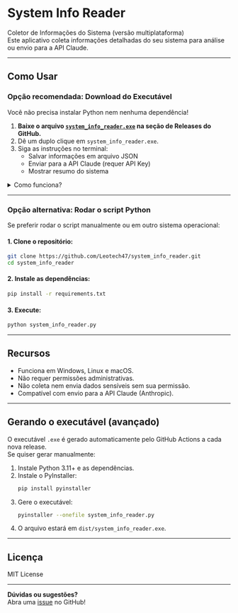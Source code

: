 # System Info Reader

Coletor de Informações do Sistema (versão multiplataforma)  
Este aplicativo coleta informações detalhadas do seu sistema para análise ou envio para a API Claude.

---

## Como Usar

### **Opção recomendada: Download do Executável**

Você não precisa instalar Python nem nenhuma dependência!

1. **Baixe o arquivo [`system_info_reader.exe`](https://github.com/Leotech47/system_info_reader/releases) na seção de Releases do GitHub.**
2. Dê um duplo clique em `system_info_reader.exe`.
3. Siga as instruções no terminal:
    - Salvar informações em arquivo JSON
    - Enviar para a API Claude (requer API Key)
    - Mostrar resumo do sistema

<details>
<summary>Como funciona?</summary>

O aplicativo coleta dados como:
- Sistema operacional, arquitetura, hostname
- Informações de hardware (CPU, RAM, discos)
- Programas instalados (Windows, Linux, macOS)
- Interfaces de rede (sem dados sensíveis)
- Processos em execução (nomes e uso de CPU)

Você pode salvar um relatório (arquivo JSON), visualizar um resumo ou enviar para a API Claude para análise.
</details>

---

### **Opção alternativa: Rodar o script Python**

Se preferir rodar o script manualmente ou em outro sistema operacional:

#### 1. Clone o repositório:
```sh
git clone https://github.com/Leotech47/system_info_reader.git
cd system_info_reader
```

#### 2. Instale as dependências:
```sh
pip install -r requirements.txt
```

#### 3. Execute:
```sh
python system_info_reader.py
```

---

## Recursos

- Funciona em Windows, Linux e macOS.
- Não requer permissões administrativas.
- Não coleta nem envia dados sensíveis sem sua permissão.
- Compatível com envio para a API Claude (Anthropic).

---

## Gerando o executável (avançado)

O executável `.exe` é gerado automaticamente pelo GitHub Actions a cada nova release.  
Se quiser gerar manualmente:

1. Instale Python 3.11+ e as dependências.
2. Instale o PyInstaller:
   ```sh
   pip install pyinstaller
   ```
3. Gere o executável:
   ```sh
   pyinstaller --onefile system_info_reader.py
   ```
4. O arquivo estará em `dist/system_info_reader.exe`.

---

## Licença

MIT License

---

**Dúvidas ou sugestões?**  
Abra uma [issue](https://github.com/Leotech47/system_info_reader/issues) no GitHub!

